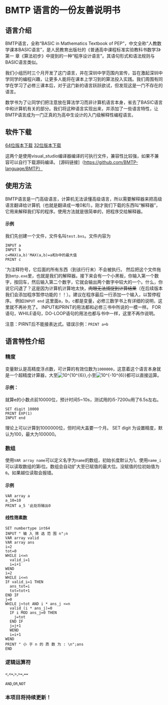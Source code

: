 # BMTP 语言的一份友善说明书
## 语言介绍
BMTP语言，全称“BASIC in Mathematics Textbook of PEP”，中文全称“人教数学课本BASIC语言”，是人民教育出版社的《普通高中课程标准实验教科书数学3》第一 章《算法初步》中提到的一种“程序设计语言”。其语句形式和语法规则与BASIC语言类似。

我们小组历时三个月开发了这门语言，并在深圳中学范围内宣传，旨在激起深圳中学同学的编程兴趣，让更多人能将在课本上学习到的算法投入实践。我们周围有同学在学习了必修三课本后，对于这门新的语言跃跃欲试，但发现这是一门不存在的语言。

数学书为了让同学们把注意放在算法学习而非计算机语言本身，省去了BASIC语言中和计算机有关的部分。我们将这种语言实现出来，并添加了一些语言特性，让BMTP语言成为一门正真的为高中生设计的入门级解释性编程语言。
## 软件下载
[64位版本下载](https://github.com/BMTP-language/BMTP/raw/master/v1.0.0/compiled/visual_studio/Release/x64/bmtp.exe)  [32位版本下载](https://github.com/BMTP-language/BMTP/raw/master/v1.0.0/compiled/visual_studio/Release/x86/bmtp.exe)

这两个是使用visual_studio编译器编译的可执行文件，兼容性比较强，如果不兼容可以自行下载源码编译。
[源码链接]（https://github.com/BMTP-language/BMTP）
## 使用方法
BMTP语言是一门高级语言，计算机无法读懂高级语言，所以需要解释器来把高级语言翻译给计算机（也就是翻译成一堆0和1）。刚才我们下载的东西叫“解释器”，它用来解释我们写的程序。使用方法就是很简单的，把程序交给解释器。
#### 示例
我们先创建一个文件，文件名叫`test.bxs`。文件内容为
```
INPUT a
INPUT b
c=MAX(a,b)'MAX(a,b)=a和b中的最大值
PRINT c
```
'为注释符号，它后面的所有东西（到该行行末）不会被执行。
然后把这个文件拖到`bmtp.exe`里，也就是我们的解释器。接下来会有一个小黑板，你输入第一个数字，按回车，然后输入第二个数字，它就会输出两个数字中较大的一个。什么，你说它闪退了？这是因为计算机计算地太快，~~肉眼无法捕捉到计算结果~~（在后续版本我们会添加程序暂停功能的！！）。建议在程序最后一行添加一个输入，以暂停程序。
例如`INPUT end`
这里面a，b，c都是变量，必修三数学书上有详细的说明，这里就不再补充了。
INPUT和PRINT的用法都和必修三书中所说的一模一样。
FOR语句，WHILE语句，DO-LOOP语句的用法也都与书中一样，这里不再作说明。

注意：PIRNT后不能接表达式。错误示例：`PRINT a+b`
## 语言特性介绍
### 精度

变量默认是高精度浮点数，可计算的有效位数为`1000000`，这意着这个语言本身就是一个超精度计算器，大至<a><img src="https://latex.codecogs.com/gif.latex?10^{10^{6}}" title="10^{10^{6}}" /></a>,小至<a><img src="https://latex.codecogs.com/gif.latex?10^{-10^{6}}" title="10^{-10^{6}}" /></a>都可以直接运算。

#### 示例：

就算e的小数点前10000位，预计时间5~10s，测试用的i5-7200u用了6.5s左右。
```
SET digit 10000
PRINT EXP(1)
INPUT end
```
理论上可以计算到1000000位，但时间大盖要一个月。
SET digit 为设置精度，默认为100，最大为100000。

### 数组
使用`VAR array name`可以定义名字为`name`的数组，初始长度默认为1。使用`name_i`可以读取数组的第i位。数组会自动扩大至已赋值的最大位。没赋值的位初始值为`0`。如果越位读取会报错。

#### 示例
```
VAR array a
a_10=10
PRINT a_5 '此处将输出0 
```
#### 线性筛素数
```
SET numbertype int64
INPUT " 输 入 筛 选 范 围 n";n
VAR array valid
VAR array ans
i=2
tot=0
WHILE i<=n
  valid_i=1
  i=i+1
WEND
i=2
WHILE i<=n
IF valid_i=1 THEN
  ans_tot=i
  tot=tot+1
END IF
j=0
WHILE j<tot AND i * ans_j <=n
  valid_(i * ans_j)=0
  IF i MOD ans_j=0 THEN
    j=tot
  END IF
  j=j+1
  WEND
  i=i+1
WEND
PRINT " 小 于 n 的 质 数 为 : \n";ans
END
```

### 逻辑运算符

`<`,`<=`,`>`,`>=`,`==`

`AND`,`OR`,`NOT`


### 本项目将持续更新！
